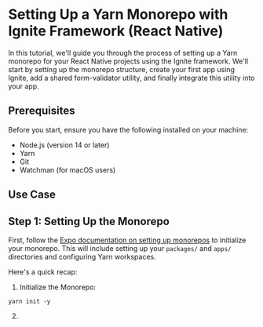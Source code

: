 # Setting Up a Yarn Monorepo with Ignite Framework (React Native)

In this tutorial, we'll guide you through the process of setting up a Yarn monorepo for your React Native projects using the Ignite framework. We'll start by setting up the monorepo structure, create your first app using Ignite, add a shared form-validator utility, and finally integrate this utility into your app.

## Prerequisites

Before you start, ensure you have the following installed on your machine:

* Node.js (version 14 or later)
* Yarn
* Git
* Watchman (for macOS users)

## Use Case

## Step 1: Setting Up the Monorepo

First, follow the [Expo documentation on setting up monorepos](https://docs.expo.dev/guides/monorepos/) to initialize your monorepo. This will include setting up your `packages/` and `apps/` directories and configuring Yarn workspaces.

Here's a quick recap:

1. Initialize the Monorepo:

```
yarn init -y
```

2.